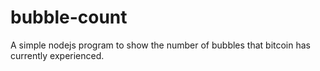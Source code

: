 # bubble-count
A simple nodejs program to show the number of bubbles that bitcoin has currently experienced.
